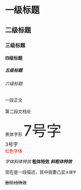 # 一级标题
## 二级标题
### 三级标题
#### 四级标题
##### 五级标题
###### 六级标题

一段正文<br><br>
第二段文档处

<font face="黑体">黑体字形</font>
<font size=7>7号字</font><br>
<font size=3>3号字</font><br>
<font color=#FF0000>红色字体</font>

*字体斜体特效*
**粗体特效**
***斜粗体特效***

现在是一段描述，其中我要凸显`关键字`

~~删除线特效~~
